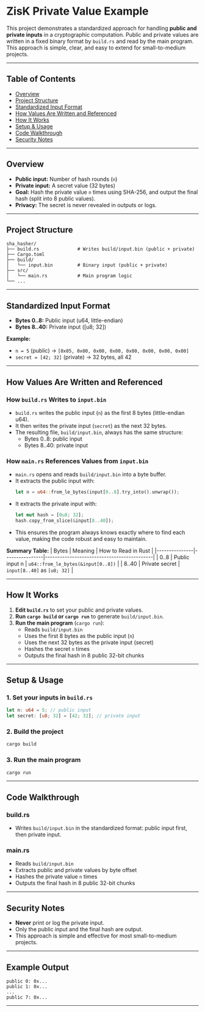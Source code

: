 # ZisK Private Value Example

This project demonstrates a standardized approach for handling **public and private inputs** in a cryptographic computation. Public and private values are written in a fixed binary format by `build.rs` and read by the main program. This approach is simple, clear, and easy to extend for small-to-medium projects.

---

## Table of Contents
- [Overview](#overview)
- [Project Structure](#project-structure)
- [Standardized Input Format](#standardized-input-format)
- [How Values Are Written and Referenced](#how-values-are-written-and-referenced)
- [How It Works](#how-it-works)
- [Setup & Usage](#setup--usage)
- [Code Walkthrough](#code-walkthrough)
- [Security Notes](#security-notes)

---

## Overview

- **Public input:** Number of hash rounds (`n`)
- **Private input:** A secret value (32 bytes)
- **Goal:** Hash the private value `n` times using SHA-256, and output the final hash (split into 8 public values).
- **Privacy:** The secret is never revealed in outputs or logs.

---

## Project Structure

```
sha_hasher/
├── build.rs              # Writes build/input.bin (public + private)
├── Cargo.toml
├── build/
│   └── input.bin         # Binary input (public + private)
├── src/
│   └── main.rs           # Main program logic
└── ...
```

---

## Standardized Input Format

- **Bytes 0..8:**   Public input (u64, little-endian)
- **Bytes 8..40:**  Private input ([u8; 32])

**Example:**
- `n = 5` (public) → `[0x05, 0x00, 0x00, 0x00, 0x00, 0x00, 0x00, 0x00]`
- `secret = [42; 32]` (private) → 32 bytes, all 42

---

## How Values Are Written and Referenced

### How `build.rs` Writes to `input.bin`
- `build.rs` writes the public input (`n`) as the first 8 bytes (little-endian u64).
- It then writes the private input (`secret`) as the next 32 bytes.
- The resulting file, `build/input.bin`, always has the same structure:
  - Bytes 0..8: public input
  - Bytes 8..40: private input

### How `main.rs` References Values from `input.bin`
- `main.rs` opens and reads `build/input.bin` into a byte buffer.
- It extracts the public input with:
  ```rust
  let n = u64::from_le_bytes(input[0..8].try_into().unwrap());
  ```
- It extracts the private input with:
  ```rust
  let mut hash = [0u8; 32];
  hash.copy_from_slice(&input[8..40]);
  ```
- This ensures the program always knows exactly where to find each value, making the code robust and easy to maintain.

**Summary Table:**
| Bytes         | Meaning         | How to Read in Rust                        |
|---------------|----------------|--------------------------------------------|
| 0..8          | Public input n  | `u64::from_le_bytes(&input[0..8])`         |
| 8..40         | Private secret  | `input[8..40]` as `[u8; 32]`               |

---

## How It Works

1. **Edit `build.rs`** to set your public and private values.
2. **Run `cargo build` or `cargo run`** to generate `build/input.bin`.
3. **Run the main program** (`cargo run`):
   - Reads `build/input.bin`
   - Uses the first 8 bytes as the public input (`n`)
   - Uses the next 32 bytes as the private input (secret)
   - Hashes the secret `n` times
   - Outputs the final hash in 8 public 32-bit chunks

---

## Setup & Usage

### 1. Set your inputs in `build.rs`
```rust
let n: u64 = 5; // public input
let secret: [u8; 32] = [42; 32]; // private input
```

### 2. Build the project
```sh
cargo build
```

### 3. Run the main program
```sh
cargo run
```

---

## Code Walkthrough

### build.rs
- Writes `build/input.bin` in the standardized format: public input first, then private input.

### main.rs
- Reads `build/input.bin`
- Extracts public and private values by byte offset
- Hashes the private value `n` times
- Outputs the final hash in 8 public 32-bit chunks

---

## Security Notes
- **Never** print or log the private input.
- Only the public input and the final hash are output.
- This approach is simple and effective for most small-to-medium projects.

---

## Example Output
```
public 0: 0x...
public 1: 0x...
...
public 7: 0x...
```

---